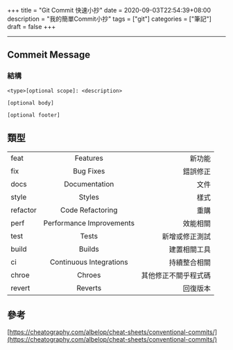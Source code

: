 +++
title = "Git Commit 快速小抄"
date = 2020-09-03T22:54:39+08:00
description = "我的簡單Commit小抄"
tags = ["git"]
categories = ["筆記"]
draft = false
+++
<!--more-->
---


## Commeit Message

### 結構
```
<­typ­e>­[o­ptional scope]: <de­scr­ipt­ion­>

[optional body]

[optional footer]
```

## 類型

|          |                         |                    |
|----------|:-----------------------:|-------------------:|
| feat     |Features                 | 新功能 |
| fix      |Bug Fixes                | 錯誤修正 |
| docs     |Documentation            | 文件 |
| style    |Styles                   | 樣式 |
| refactor |Code Refactoring         | 重購 |
| perf     |Performance Improvements | 效能相關 |
| test     |Tests                    | 新增或修正測試 |
| build    |Builds                   | 建置相關工具 |
| ci       |Continuous Integrations  | 持續整合相關 |
| chroe    |Chroes                   | 其他修正不關乎程式碼 |
| revert   |Reverts                  | 回復版本 |
    

## 參考
[https://cheatography.com/albelop/cheat-sheets/conventional-commits/](https://cheatography.com/albelop/cheat-sheets/conventional-commits/)